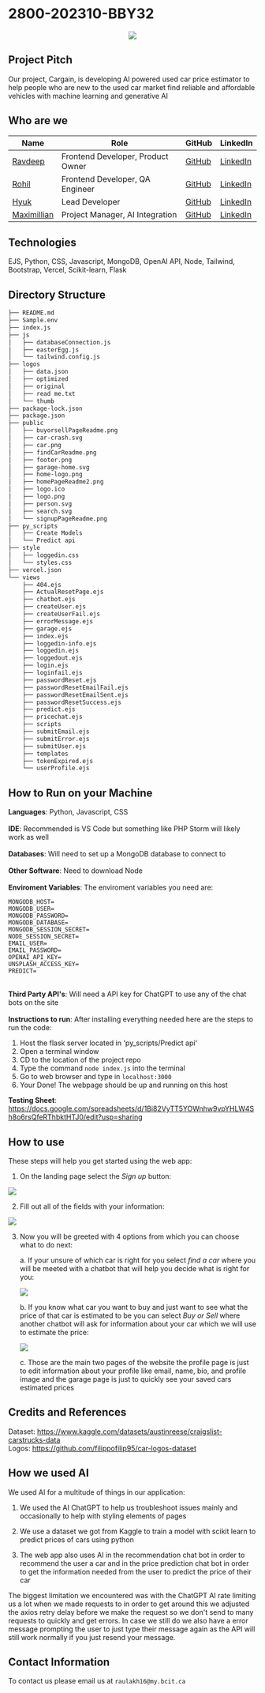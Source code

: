 # 2800-202310-BBY32

<p align="center"><img src="./public/home-logo.png"></p>

## Project Pitch
Our project, Cargain, is developing AI powered used car price estimator to help people who are new to the used car market find reliable and affordable vehicles with machine learning and generative AI

## Who are we

| Name                                          | Role                              | GitHub                                        | LinkedIn                                                              |
| --------------------------------------------- | --------------------------------- | --------------------------------------------- | --------------------------------------------------------------------- |
| [Ravdeep](https://github.com/RavdeepAulakh)      | Frontend Developer, Product Owner | [GitHub](https://github.com/RavdeepAulakh)      | [LinkedIn](https://www.linkedin.com/in/ravdeepaulakh/)              |
| [Rohil](https://github.com/rohilpatel15)     | Frontend Developer, QA Engineer   | [GitHub](https://github.com/rohilpatel15)       | [LinkedIn]()      |
| [Hyuk](https://github.com/hyukpk) | Lead Developer                    | [GitHub](https://github.com/hyukpk) | [LinkedIn](https://www.linkedin.com/in/hyukpk/) |
| [Maximillian](https://github.com/Maximillainy)      | Project Manager, AI Integration   | [GitHub](https://github.com/Maximillainy)     | [LinkedIn](https://www.linkedin.com/in/maximillianyong/)                 |

## Technologies 
EJS, Python, CSS, Javascript, MongoDB, OpenAI API, Node, Tailwind, Bootstrap, Vercel, Scikit-learn, Flask

## Directory Structure
```bash
├── README.md
├── Sample.env
├── index.js
├── js
│   ├── databaseConnection.js
│   ├── easterEgg.js
│   └── tailwind.config.js
├── logos
│   ├── data.json
│   ├── optimized
│   ├── original
│   ├── read me.txt
│   └── thumb
├── package-lock.json
├── package.json
├── public
│   ├── buyorsellPageReadme.png
│   ├── car-crash.svg
│   ├── car.png
│   ├── findCarReadme.png
│   ├── footer.png
│   ├── garage-home.svg
│   ├── home-logo.png
│   ├── homePageReadme2.png
│   ├── logo.ico
│   ├── logo.png
│   ├── person.svg
│   ├── search.svg
│   └── signupPageReadme.png
├── py_scripts
│   ├── Create Models
│   └── Predict api
├── style
│   ├── loggedin.css
│   └── styles.css
├── vercel.json
└── views
    ├── 404.ejs
    ├── ActualResetPage.ejs
    ├── chatbot.ejs
    ├── createUser.ejs
    ├── createUserFail.ejs
    ├── errorMessage.ejs
    ├── garage.ejs
    ├── index.ejs
    ├── loggedin-info.ejs
    ├── loggedin.ejs
    ├── loggedout.ejs
    ├── login.ejs
    ├── loginfail.ejs
    ├── passwordReset.ejs
    ├── passwordResetEmailFail.ejs
    ├── passwordResetEmailSent.ejs
    ├── passwordResetSuccess.ejs
    ├── predict.ejs
    ├── pricechat.ejs
    ├── scripts
    ├── submitEmail.ejs
    ├── submitError.ejs
    ├── submitUser.ejs
    ├── templates
    ├── tokenExpired.ejs
    └── userProfile.ejs
```

## How to Run on your Machine

<b>Languages</b>: Python, Javascript, CSS \
\
<b>IDE</b>: Recommended is VS Code but something like PHP Storm will likely work as well \
\
<b>Databases</b>: Will need to set up a MongoDB database to connect to \
\
<b>Other Software</b>: Need to download Node\
\
<b>Enviroment Variables</b>: The enviroment variables you need are: 
```
MONGODB_HOST=
MONGODB_USER=
MONGODB_PASSWORD=
MONGODB_DATABASE=
MONGODB_SESSION_SECRET=
NODE_SESSION_SECRET=
EMAIL_USER=
EMAIL_PASSWORD=
OPENAI_API_KEY=
UNSPLASH_ACCESS_KEY=
PREDICT=
``` 
\
<b>Third Party API's</b>: Will need a API key for ChatGPT to use any of the chat bots on the site \
\
<b>Instructions to run</b>: After installing everything needed here are the steps to run the code: 
1. Host the flask server located in 'py_scripts/Predict api'
2. Open a terminal window
3. CD to the location of the project repo
4. Type the command ```node index.js``` into the terminal
5. Go to web browser and type in ```localhost:3000```
6. Your Done! The webpage should be up and running on this host

<b>Testing Sheet</b>: https://docs.google.com/spreadsheets/d/1Bi82VyTT5YOWnhw9vpYHLW4Sh8o6rsQfeRThbktHTJ0/edit?usp=sharing

## How to use

These steps will help you get started using the web app: 

1. On the landing page select the <i>Sign up</i> button: 

<img src="./public/homePageReadme2.png"></img>

2. Fill out all of the fields with your information:

<img src="./public/signupPageReadme.png">

3. Now you will be greeted with 4 options from which you can choose what to do next:

    a. If your unsure of which car is right for you select *find a car* where you will be meeted with a chatbot that will help you decide what is right for you:

    <img src="./public/findCarReadme.png">

    b. If you know what car you want to buy and just want to see what the price of that car is estimated to be you can select *Buy or Sell* where another chatbot will ask for information about your car which we will use to estimate the price:

    <img src="./public/buyorsellPageReadme.png">

    c. Those are the main two pages of the website the profile page is just to edit information about your profile like email, name, bio, and profile image and the garage page is just to quickly see your saved cars estimated prices

## Credits and References

Dataset: https://www.kaggle.com/datasets/austinreese/craigslist-carstrucks-data \
Logos: https://github.com/filippofilip95/car-logos-dataset

## How we used AI

We used AI for a multitude of things in our application:

1. We used the AI ChatGPT to help us troubleshoot issues mainly and occasionally to help with styling elements of pages

2. We use a dataset we got from Kaggle to train a model with scikit learn to predict prices of cars using python

3. The web app also uses AI in the recommendation chat bot in order to recommend the user a car and in the price prediction chat bot in order to get the information needed from the user to predict the price of their car

The biggest limitation we encountered was with the ChatGPT AI rate limiting us a lot when we made requests to in order to get around this we adjusted the axios retry delay before we make the request so we don't send to many requests to quickly and get errors. In case we still do we also have a error message prompting the user to just type their message again as the API will still work normally if you just resend your message.

## Contact Information

To contact us please email us at ```raulakh16@my.bcit.ca```